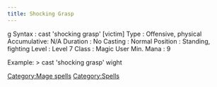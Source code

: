 ```yaml
---
title: Shocking Grasp
---
```


<nowiki>g Syntax : cast 'shocking grasp' \[victim\] Type : Offensive,
physical Accumulative: N/A Duration : No Casting : Normal Position :
Standing, fighting Level : Level 7 Class : Magic User Min. Mana : 9

</pre>

Example: \> cast 'shocking grasp' wight

[Category:Mage spells](Category:Mage_spells "wikilink")
[Category:Spells](Category:Spells "wikilink")
